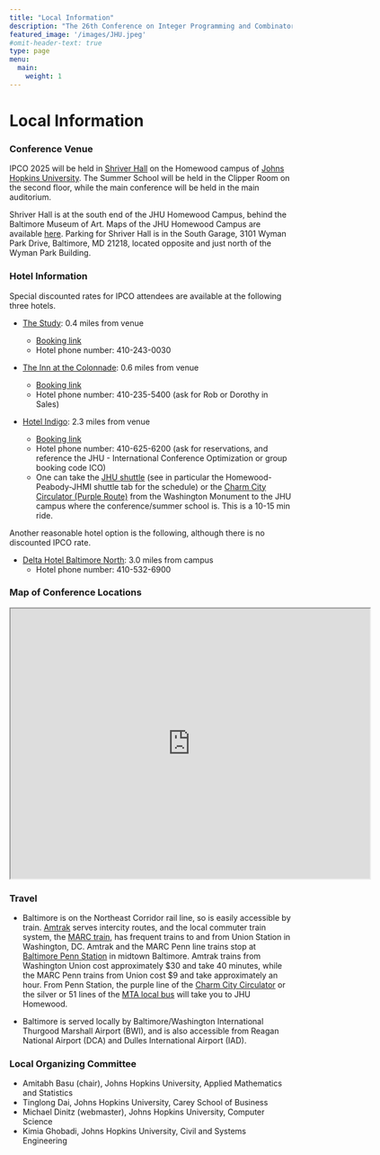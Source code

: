 ```yaml
---
title: "Local Information"
description: "The 26th Conference on Integer Programming and Combinatorial Optimization"
featured_image: '/images/JHU.jpeg'
#omit-header-text: true
type: page
menu:
  main:
    weight: 1
---
```


# Local Information

### Conference Venue

IPCO 2025 will be held in [Shriver Hall](https://maps.app.goo.gl/TzWPKc4yVcQUF2cQ8) on the Homewood campus of [Johns Hopkins University](https://www.jhu.edu).  The Summer School will be held in the Clipper Room on the second floor, while the main conference will be held in the main auditorium.  

Shriver Hall is at the south end of the JHU Homewood Campus, behind the Baltimore Museum of Art.  Maps of the JHU Homewood Campus are available [here](https://www.jhu.edu/maps-directions/).  Parking for Shriver Hall is in the South Garage, 3101 Wyman Park Drive, Baltimore, MD 21218, located opposite and just north of the Wyman Park Building.

### Hotel Information

Special discounted rates for IPCO attendees are available at the following three hotels.

- [The Study](https://www.thestudyatjohnshopkins.com/?gad_source=1&gclid=Cj0KCQjw16O_BhDNARIsAC3i2GB-CFsrdRFnhU1UVPRazEKo5L3L2hEd7BU2k1zx5wjT-Egf4z9vN_8aAibJEALw_wcB&gclsrc=aw.ds): 0.4 miles from venue
  - [Booking link](https://reservations.thestudyatjohnshopkins.com/114532?groupID=4719265#/guestsandrooms)
  - Hotel phone number: 410-243-0030

- [The Inn at the Colonnade](https://www.hilton.com/en/hotels/bwicudt-inn-at-the-colonnade-baltimore): 0.6 miles from venue
  - [Booking link](hhttps://www.hilton.com/en/book/reservation/rooms/?ctyhocn=BWICUDT&arrivalDate=2025-06-08&departureDate=2025-06-13&groupCode=CDTAC5&room1NumAdults=1&cid=OM%2CWW%2CHILTONLINK%2CEN%2CDirectLink)
  - Hotel phone number: 410-235-5400 (ask for Rob or Dorothy in Sales)

- [Hotel Indigo](https://www.ihg.com/hotelindigo/hotels/us/en/baltimore/balhn/hoteldetail): 2.3 miles from venue
  - [Booking link](https://www.ihg.com/hotelindigo/hotels/us/en/find-hotels/select-roomrate?fromRedirect=true&qSrt=sBR&qIta=99801505&icdv=99801505&qSlH=BALHN&qCiD=08&qCiMy=052025&qCoD=13&qCoMy=052025&qGrpCd=ICO&qAAR=6CBARC&qRtP=6CBARC&setPMCookies=true&qSHBrC=IN&qDest=24%20West%20Franklin%20Street,%20Baltimore,%20MD,%20US&srb_u=1&qRmFltr=)
  - Hotel phone number: 410-625-6200 (ask for reservations, and reference the JHU - International Conference Optimization or group booking code ICO)
  - One can take the [JHU shuttle](https://jhfre.jhu.edu/ts/transportation/shuttle-services/) (see in particular the Homewood-Peabody-JHMI shuttle tab for the schedule) or the [Charm City Circulator (Purple Route)](https://transportation.baltimorecity.gov/charm-city-circulator) from the Washington Monument to the JHU campus where the conference/summer school is. This is a 10-15 min ride.

Another reasonable hotel option is the following, although there is no discounted IPCO rate.

- [Delta Hotel Baltimore North](https://www.marriott.com/en-us/hotels/bwidc-delta-hotels-baltimore-north/overview/): 3.0 miles from campus
  - Hotel phone number: 410-532-6900


### Map of Conference Locations
<iframe src="https://www.google.com/maps/d/embed?mid=1mBd_cgXg6H1vxG0aIYSCZeAFVnB-vns&ehbc=2E312F" width="640" height="480"></iframe>


### Travel

- Baltimore is on the Northeast Corridor rail line, so is easily accessible by train. [Amtrak](https://www.amtrak.com/home.html) serves intercity routes, and the local commuter train system, the [MARC train](https://www.mta.maryland.gov/schedule?type=marc-train), has frequent trains to and from Union Station in Washington, DC.  Amtrak and the MARC Penn line trains stop at [Baltimore Penn Station](https://en.wikipedia.org/wiki/Baltimore_Penn_Station) in midtown Baltimore. Amtrak trains from Washington Union cost approximately $30 and take 40 minutes, while the MARC Penn trains from Union cost $9 and take approximately an hour. From Penn Station, the purple line of the [Charm City Circulator](https://transportation.baltimorecity.gov/charm-city-circulator) or the silver or 51 lines of the [MTA local bus](https://www.mta.maryland.gov/schedule?type=local-bus) will take you to JHU Homewood.

- Baltimore is served locally by Baltimore/Washington International Thurgood Marshall Airport (BWI), and is also accessible from Reagan National Airport (DCA) and Dulles International Airport (IAD).


### Local Organizing Committee
- Amitabh Basu (chair), Johns Hopkins University, Applied Mathematics and Statistics
- Tinglong Dai, Johns Hopkins University, Carey School of Business
- Michael Dinitz (webmaster), Johns Hopkins University, Computer Science
- Kimia Ghobadi, Johns Hopkins University, Civil and Systems Engineering